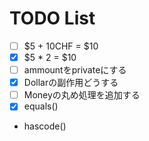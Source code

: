 #  TODO List
- [ ] $5 + 10CHF = $10
- [x] $5 * 2 = $10
- [ ] ammountをprivateにする
- [x] Dollarの副作用どうする
- [ ] Moneyの丸め処理を追加する
- [x] equals()
- hascode()
